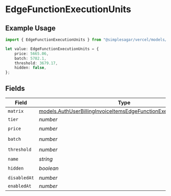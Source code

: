 # EdgeFunctionExecutionUnits

## Example Usage

```typescript
import { EdgeFunctionExecutionUnits } from "@simplesagar/vercel/models/authuser.js";

let value: EdgeFunctionExecutionUnits = {
    price: 5665.06,
    batch: 5782.1,
    threshold: 3679.17,
    hidden: false,
};
```

## Fields

| Field                                                                                                                                          | Type                                                                                                                                           | Required                                                                                                                                       | Description                                                                                                                                    |
| ---------------------------------------------------------------------------------------------------------------------------------------------- | ---------------------------------------------------------------------------------------------------------------------------------------------- | ---------------------------------------------------------------------------------------------------------------------------------------------- | ---------------------------------------------------------------------------------------------------------------------------------------------- |
| `matrix`                                                                                                                                       | [models.AuthUserBillingInvoiceItemsEdgeFunctionExecutionUnitsMatrix](../models/authuserbillinginvoiceitemsedgefunctionexecutionunitsmatrix.md) | :heavy_minus_sign:                                                                                                                             | N/A                                                                                                                                            |
| `tier`                                                                                                                                         | *number*                                                                                                                                       | :heavy_minus_sign:                                                                                                                             | N/A                                                                                                                                            |
| `price`                                                                                                                                        | *number*                                                                                                                                       | :heavy_check_mark:                                                                                                                             | N/A                                                                                                                                            |
| `batch`                                                                                                                                        | *number*                                                                                                                                       | :heavy_check_mark:                                                                                                                             | N/A                                                                                                                                            |
| `threshold`                                                                                                                                    | *number*                                                                                                                                       | :heavy_check_mark:                                                                                                                             | N/A                                                                                                                                            |
| `name`                                                                                                                                         | *string*                                                                                                                                       | :heavy_minus_sign:                                                                                                                             | N/A                                                                                                                                            |
| `hidden`                                                                                                                                       | *boolean*                                                                                                                                      | :heavy_check_mark:                                                                                                                             | N/A                                                                                                                                            |
| `disabledAt`                                                                                                                                   | *number*                                                                                                                                       | :heavy_minus_sign:                                                                                                                             | N/A                                                                                                                                            |
| `enabledAt`                                                                                                                                    | *number*                                                                                                                                       | :heavy_minus_sign:                                                                                                                             | N/A                                                                                                                                            |